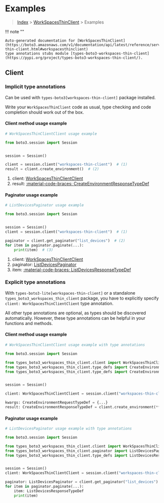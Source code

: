 # Examples

> [Index](../README.md) > [WorkSpacesThinClient](./README.md) > Examples

!!! note ""

    Auto-generated documentation for [WorkSpacesThinClient](https://boto3.amazonaws.com/v1/documentation/api/latest/reference/services/workspaces-thin-client.html#workspacesthinclient)
    type annotations stubs module [types-boto3-workspaces-thin-client](https://pypi.org/project/types-boto3-workspaces-thin-client/).

## Client

### Implicit type annotations

Can be used with `types-boto3[workspaces-thin-client]` package installed.

Write your `WorkSpacesThinClient` code as usual,
type checking and code completion should work out of the box.


#### Client method usage example

```python
# WorkSpacesThinClientClient usage example

from boto3.session import Session


session = Session()

client = session.client("workspaces-thin-client")  # (1)
result = client.create_environment()  # (2)
```

1. client: [WorkSpacesThinClientClient](./client.md)
2. result: [:material-code-braces: CreateEnvironmentResponseTypeDef](./type_defs.md#createenvironmentresponsetypedef)



#### Paginator usage example

```python
# ListDevicesPaginator usage example

from boto3.session import Session


session = Session()
client = session.client("workspaces-thin-client")  # (1)

paginator = client.get_paginator("list_devices")  # (2)
for item in paginator.paginate(...):
    print(item)  # (3)
```

1. client: [WorkSpacesThinClientClient](./client.md)
2. paginator: [ListDevicesPaginator](./paginators.md#listdevicespaginator)
3. item: [:material-code-braces: ListDevicesResponseTypeDef](./type_defs.md#listdevicesresponsetypedef)




### Explicit type annotations

With `types-boto3-lite[workspaces-thin-client]`
or a standalone `types_boto3_workspaces_thin_client` package, you have to explicitly specify `client: WorkSpacesThinClientClient` type annotation.

All other type annotations are optional, as types should be discovered automatically.
However, these type annotations can be helpful in your functions and methods.


#### Client method usage example

```python
# WorkSpacesThinClientClient usage example with type annotations

from boto3.session import Session

from types_boto3_workspaces_thin_client.client import WorkSpacesThinClientClient
from types_boto3_workspaces_thin_client.type_defs import CreateEnvironmentResponseTypeDef
from types_boto3_workspaces_thin_client.type_defs import CreateEnvironmentRequestTypeDef


session = Session()

client: WorkSpacesThinClientClient = session.client("workspaces-thin-client")

kwargs: CreateEnvironmentRequestTypeDef = {...}
result: CreateEnvironmentResponseTypeDef = client.create_environment(**kwargs)
```



#### Paginator usage example

```python
# ListDevicesPaginator usage example with type annotations

from boto3.session import Session

from types_boto3_workspaces_thin_client.client import WorkSpacesThinClientClient
from types_boto3_workspaces_thin_client.paginator import ListDevicesPaginator
from types_boto3_workspaces_thin_client.type_defs import ListDevicesResponseTypeDef


session = Session()
client: WorkSpacesThinClientClient = session.client("workspaces-thin-client")

paginator: ListDevicesPaginator = client.get_paginator("list_devices")
for item in paginator.paginate(...):
    item: ListDevicesResponseTypeDef
    print(item)
```




